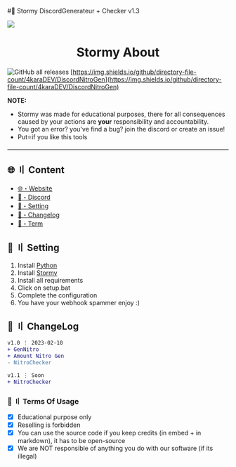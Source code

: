 #🌴 Stormy DiscordGenerateur + Checker v1.3

![](https://github.com/4karaDEV/StormyGen/blob/main/assets/def.PNG)

<h1 align="center">
 Stormy About
</h1>

<img alt="GitHub all releases" src="https://img.shields.io/github/downloads/4karaDEV/DiscordNitroGen/total"> [https://img.shields.io/github/directory-file-count/4karaDEV/DiscordNitroGen](https://img.shields.io/github/directory-file-count/4karaDEV/DiscordNitroGen)

**NOTE:** 
- Stormy was made for educational purposes, there for all consequences caused by your actions are **your** responsibility and accountability.
- You got an error? you've find a bug? join the discord or create an issue!
- Put⭐if you like this tools

---

## <a id="content"></a>🌐 〢 Content

- [🌐・Website](Soon)
- [🌌・Discord](https://discord.gg/XyV8RZDjQU)
- [🎉・Setting](#setup)
- [📝・Changelog](#changelog)
- [💼・Term](#terms)

## <a id="setup"></a> 📁 〢 Setting

1. Install [Python](https://www.python.org/ftp/python/3.10.0/python-3.10.0-amd64.exe)
2. Install [Stormy](https://codeload.github.com/4karaDEV/StormyGen/zip/refs/heads/main)
3. Install all requirements
4. Click on setup.bat
5. Complete the configuration
6. You have your webhook spammer enjoy :)

## <a id="changelog"></a>💭 〢 ChangeLog

```diff
v1.0 ⋮ 2023-02-10
+ GenNitro
+ Amount Nitro Gen
- NitroChecker

v1.1 ⋮ Soon
+ NitroChecker
```

### <a id="terms"></a>💼 〢 Terms Of Usage

- [x] Educational purpose only
- [x] Reselling is forbidden
- [x] You can use the source code if you keep credits (in embed + in markdown), it has to be open-source
- [x] We are NOT responsible of anything you do with our software (if its illegal)

